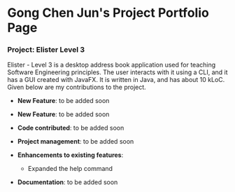 # Gong Chen Jun's Project Portfolio Page
### Project: Elister Level 3

Elister - Level 3 is a desktop address book application used for teaching Software Engineering principles. The user interacts with it using a CLI, and it has a GUI created with JavaFX. It is written in Java, and has about 10 kLoC.
Given below are my contributions to the project.

-   **New Feature**: to be added soon
-   **New Feature**: to be added soon

-   **Code contributed**:  to be added soon

-   **Project management**: to be added soon
-   **Enhancements to existing features**:
    -   Expanded the help command

-   **Documentation**: to be added soon
